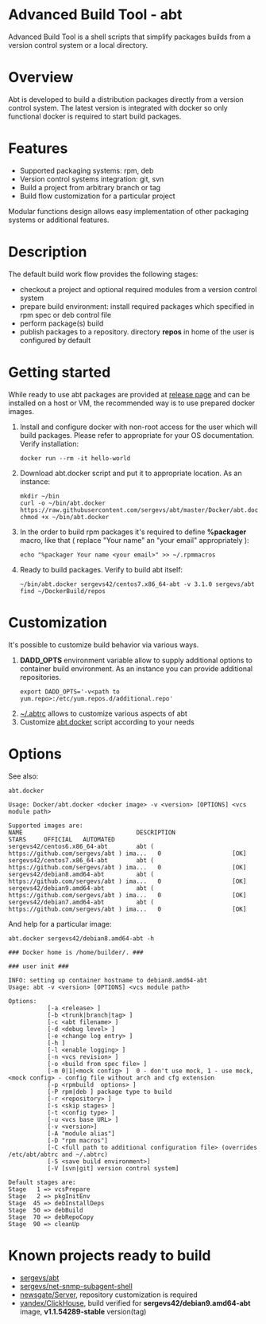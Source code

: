 # Advanced Build Tool - abt

Advanced Build Tool is a shell scripts that simplify packages builds from a version control system or a local directory.

# Overview

Abt is developed to build a distribution packages directly from a version control system. 
The latest version is integrated with docker so only functional docker is required to start build packages. 

# Features

* Supported packaging systems: rpm, deb
* Version control systems integration: git, svn
* Build a project from arbitrary branch or tag
* Build flow customization for a particular project

Modular functions design allows easy implementation of other packaging systems or additional features.

# Description

The default build work flow provides the following stages:
* checkout a project and optional required modules from a version control system
* prepare build environment: install required packages which specified in rpm spec or deb control file 
* perform package(s) build
* publish packages to a repository. directory **repos** in home of the user is configured by default

# Getting started

While ready to use abt packages are provided at [release page](https://github.com/sergevs/abt/releases/latest) and can be
installed on a host or VM, the recommended way is to use prepared docker images.

1. Install and configure docker with non-root access for the user which will build packages. Please refer to appropriate for your OS documentation.
Verify installation:
   ```shell
   docker run --rm -it hello-world
   ```
2. Download abt.docker script and put it to appropriate location. As an instance:
   ```shell
   mkdir ~/bin
   curl -o ~/bin/abt.docker https://raw.githubusercontent.com/sergevs/abt/master/Docker/abt.docker
   chmod +x ~/bin/abt.docker
   ```
3. In the order to build rpm packages it's required to define **%packager** macro, like that ( replace "Your name" an "your email" appropriately ):
   ```shell
   echo "%packager Your name <your email>" >> ~/.rpmmacros
   ```
4. Ready to build packages. Verify to build abt itself:
   ```shell
   ~/bin/abt.docker sergevs42/centos7.x86_64-abt -v 3.1.0 sergevs/abt
   find ~/DockerBuild/repos 
   ```
# Customization 

It's possible to customize build behavior via various ways.

1. **DADD_OPTS** environment variable allow to supply additional options to container build environment. As an instance you can provide additional repositories.
   ```shell
   export DADD_OPTS='-v<path to yum.repo>:/etc/yum.repos.d/additional.repo'
   ```
2. [~/.abtrc](abtrc) allows to customize various aspects of abt
3. Customize [abt.docker](Docker/abt.docker) script according to your needs

# Options
  
See also:
```shell
abt.docker

Usage: Docker/abt.docker <docker image> -v <version> [OPTIONS] <vcs module path>

Supported images are:
NAME                                DESCRIPTION                                     STARS     OFFICIAL   AUTOMATED
sergevs42/centos6.x86_64-abt        abt ( https://github.com/sergevs/abt ) ima...   0                    [OK]
sergevs42/centos7.x86_64-abt        abt ( https://github.com/sergevs/abt ) ima...   0                    [OK]
sergevs42/debian8.amd64-abt         abt ( https://github.com/sergevs/abt ) ima...   0                    [OK]
sergevs42/debian9.amd64-abt         abt ( https://github.com/sergevs/abt ) ima...   0                    [OK]
sergevs42/debian7.amd64-abt         abt ( https://github.com/sergevs/abt ) ima...   0                    [OK]
```

And help for a particular image:
```shell
abt.docker sergevs42/debian8.amd64-abt -h

### Docker home is /home/builder/. ###

### user init ###

INFO: setting up container hostname to debian8.amd64-abt
Usage: abt -v <version> [OPTIONS] <vcs module path>

Options:
           [-a <release> ]
           [-b <trunk|branch|tag> ] 
           [-c <abt filename> ] 
           [-d <debug level> ]
           [-e <change log entry> ]
           [-h ]
           [-l <enable logging> ]
           [-n <vcs revision> ]
           [-o <build from spec file> ]
           [-m 0|1|<mock config> ]  0 - don't use mock, 1 - use mock, <mock config> - config file without arch and cfg extension
           [-p <rpmbuild  options> ]
           [-P rpm|deb ] package type to build
           [-r <repository> ]
           [-s <skip stages> ] 
           [-t <config type> ]
           [-u <vcs base URL> ]
           [-v <version>]
           [-A "module alias"]
           [-D "rpm macros"]
           [-C <full path to additional configuration file> (overrides /etc/abt/abtrc and ~/.abtrc)
           [-S <save build environment>]
           [-V [svn|git] version control system]

Default stages are:
Stage   1 => vcsPrepare
Stage   2 => pkgInitEnv
Stage  45 => debInstallDeps
Stage  50 => debBuild
Stage  70 => debRepoCopy
Stage  90 => cleanUp
```
# Known projects ready to build

* [sergevs/abt](https://github.com/sergevs/abt)
* [sergevs/net-snmp-subagent-shell](https://github.com/sergevs/net-snmp-subagent-shell)
* [newsgate/Server](https://github.com/newsgate/Server), repository customization is required
* [yandex/ClickHouse](https://github.com/yandex/ClickHouse), build verified for **sergevs42/debian9.amd64-abt** image, **v1.1.54289-stable** version(tag)
